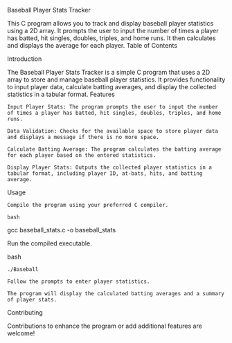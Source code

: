 Baseball Player Stats Tracker

This C program allows you to track and display baseball player statistics using a 2D array. It prompts the user to input the number of times a player has batted, hit singles, doubles, triples, and home runs. It then calculates and displays the average for each player.
Table of Contents

Introduction

The Baseball Player Stats Tracker is a simple C program that uses a 2D array to store and manage baseball player statistics. It provides functionality to input player data, calculate batting averages, and display the collected statistics in a tabular format.
Features

    Input Player Stats: The program prompts the user to input the number of times a player has batted, hit singles, doubles, triples, and home runs.

    Data Validation: Checks for the available space to store player data and displays a message if there is no more space.

    Calculate Batting Average: The program calculates the batting average for each player based on the entered statistics.

    Display Player Stats: Outputs the collected player statistics in a tabular format, including player ID, at-bats, hits, and batting average.

Usage

    Compile the program using your preferred C compiler.

    bash

gcc baseball_stats.c -o baseball_stats

Run the compiled executable.

bash

    ./Baseball

    Follow the prompts to enter player statistics.

    The program will display the calculated batting averages and a summary of player stats.

Contributing

Contributions to enhance the program or add additional features are welcome! 
